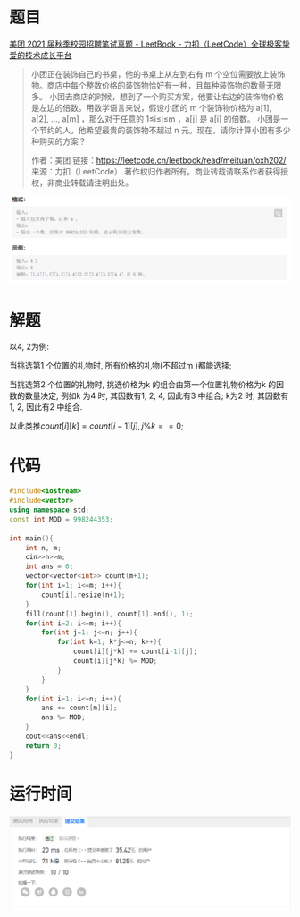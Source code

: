 # 题目

[美团 2021 届秋季校园招聘笔试真题 - LeetBook - 力扣（LeetCode）全球极客挚爱的技术成长平台](https://leetcode.cn/leetbook/read/meituan/oxh202/)

> 小团正在装饰自己的书桌，他的书桌上从左到右有 m 个空位需要放上装饰物。商店中每个整数价格的装饰物恰好有一种，且每种装饰物的数量无限多。
> 小团去商店的时候，想到了一个购买方案，他要让右边的装饰物价格是左边的倍数。用数学语言来说，假设小团的 m 个装饰物价格为 a[1], a[2], ..., a[m] ，那么对于任意的 1≤i≤j≤m ，a[j] 是 a[i] 的倍数。
> 小团是一个节约的人，他希望最贵的装饰物不超过 n 元。现在，请你计算小团有多少种购买的方案？
>
> 作者：美团
> 链接：https://leetcode.cn/leetbook/read/meituan/oxh202/
> 来源：力扣（LeetCode）
> 著作权归作者所有。商业转载请联系作者获得授权，非商业转载请注明出处。

![image-20220909112347029](assets/image-20220909112347029.png)

# 解题

以4, 2为例:

当挑选第1 个位置的礼物时, 所有价格的礼物(不超过m )都能选择;

当挑选第2 个位置的礼物时, 挑选价格为k 的组合由第一个位置礼物价格为k 的因数的数量决定, 例如k 为4 时, 其因数有1, 2, 4, 因此有3 中组合; k为2 时, 其因数有1, 2, 因此有2 中组合.

以此类推$count[i][k] = count[i-1][j],j\%k==0$;



# 代码

```c++
#include<iostream>
#include<vector>
using namespace std;
const int MOD = 998244353;

int main(){
    int n, m;
    cin>>n>>m;
    int ans = 0;
    vector<vector<int>> count(m+1);
    for(int i=1; i<=m; i++){
        count[i].resize(n+1);
    }
    fill(count[1].begin(), count[1].end(), 1);
    for(int i=2; i<=m; i++){
        for(int j=1; j<=n; j++){
            for(int k=1; k*j<=n; k++){
                count[i][j*k] += count[i-1][j];
                count[i][j*k] %= MOD;
            }
        }
    }
    for(int i=1; i<=n; i++){
        ans += count[m][i];
        ans %= MOD;
    }
    cout<<ans<<endl;
    return 0;
}
```

# 运行时间

![image-20220909112430265](assets/image-20220909112430265.png)